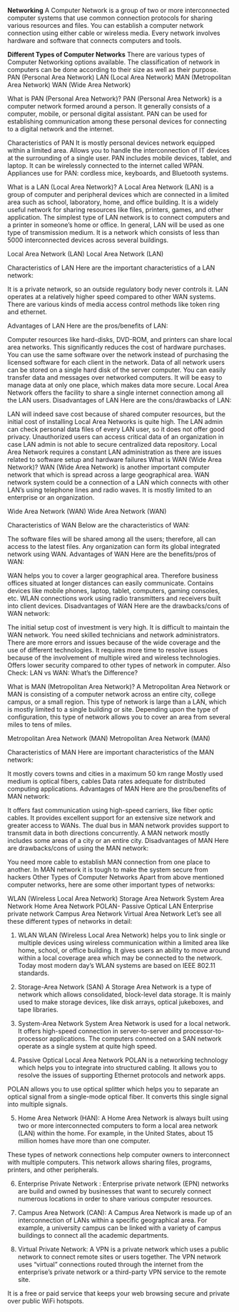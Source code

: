 **Networking**
A Computer Network is a group of two or more interconnected computer systems that use common connection protocols for sharing various resources and files. You can establish a computer network connection using either cable or wireless media. Every network involves hardware and software that connects computers and tools.

**Different Types of Computer Networks**
There are various types of Computer Networking options available. The classification of network in computers can be done according to their size as well as their purpose.
PAN (Personal Area Network)
LAN (Local Area Network)
MAN (Metropolitan Area Network)
WAN (Wide Area Network)

What is PAN (Personal Area Network)?
PAN (Personal Area Network) is a computer network formed around a person. It generally consists of a computer, mobile, or personal digital assistant. PAN can be used for establishing communication among these personal devices for connecting to a digital network and the internet.

Characteristics of PAN
It is mostly personal devices network equipped within a limited area.
Allows you to handle the interconnection of IT devices at the surrounding of a single user.
PAN includes mobile devices, tablet, and laptop.
It can be wirelessly connected to the internet called WPAN.
Appliances use for PAN: cordless mice, keyboards, and Bluetooth systems.


What is a LAN (Local Area Network)?
A Local Area Network (LAN) is a group of computer and peripheral devices which are connected in a limited area such as school, laboratory, home, and office building. It is a widely useful network for sharing resources like files, printers, games, and other application. The simplest type of LAN network is to connect computers and a printer in someone’s home or office. In general, LAN will be used as one type of transmission medium. It is a network which consists of less than 5000 interconnected devices across several buildings.

Local Area Network (LAN)
Local Area Network (LAN)

Characteristics of LAN
Here are the important characteristics of a LAN network:

It is a private network, so an outside regulatory body never controls it.
LAN operates at a relatively higher speed compared to other WAN systems.
There are various kinds of media access control methods like token ring and ethernet.

Advantages of LAN
Here are the pros/benefits of LAN:

Computer resources like hard-disks, DVD-ROM, and printers can share local area networks. This significantly reduces the cost of hardware purchases.
You can use the same software over the network instead of purchasing the licensed software for each client in the network.
Data of all network users can be stored on a single hard disk of the server computer.
You can easily transfer data and messages over networked computers.
It will be easy to manage data at only one place, which makes data more secure.
Local Area Network offers the facility to share a single internet connection among all the LAN users.
Disadvantages of LAN
Here are the cons/drawbacks of LAN:

LAN will indeed save cost because of shared computer resources, but the initial cost of installing Local Area Networks is quite high.
The LAN admin can check personal data files of every LAN user, so it does not offer good privacy.
Unauthorized users can access critical data of an organization in case LAN admin is not able to secure centralized data repository.
Local Area Network requires a constant LAN administration as there are issues related to software setup and hardware failures
What is WAN (Wide Area Network)?
WAN (Wide Area Network) is another important computer network that which is spread across a large geographical area. WAN network system could be a connection of a LAN which connects with other LAN’s using telephone lines and radio waves. It is mostly limited to an enterprise or an organization.

Wide Area Network (WAN)
Wide Area Network (WAN)

Characteristics of WAN
Below are the characteristics of WAN:

The software files will be shared among all the users; therefore, all can access to the latest files.
Any organization can form its global integrated network using WAN.
Advantages of WAN
Here are the benefits/pros of WAN:

WAN helps you to cover a larger geographical area. Therefore business offices situated at longer distances can easily communicate.
Contains devices like mobile phones, laptop, tablet, computers, gaming consoles, etc.
WLAN connections work using radio transmitters and receivers built into client devices.
Disadvantages of WAN
Here are the drawbacks/cons of WAN network:

The initial setup cost of investment is very high.
It is difficult to maintain the WAN network. You need skilled technicians and network administrators.
There are more errors and issues because of the wide coverage and the use of different technologies.
It requires more time to resolve issues because of the involvement of multiple wired and wireless technologies.
Offers lower security compared to other types of network in computer.
Also Check: LAN vs WAN: What’s the Difference?

What is MAN (Metropolitan Area Network)?
A Metropolitan Area Network or MAN is consisting of a computer network across an entire city, college campus, or a small region. This type of network is large than a LAN, which is mostly limited to a single building or site. Depending upon the type of configuration, this type of network allows you to cover an area from several miles to tens of miles.

Metropolitan Area Network (MAN)
Metropolitan Area Network (MAN)

Characteristics of MAN
Here are important characteristics of the MAN network:

It mostly covers towns and cities in a maximum 50 km range
Mostly used medium is optical fibers, cables
Data rates adequate for distributed computing applications.
Advantages of MAN
Here are the pros/benefits of MAN network:

It offers fast communication using high-speed carriers, like fiber optic cables.
It provides excellent support for an extensive size network and greater access to WANs.
The dual bus in MAN network provides support to transmit data in both directions concurrently.
A MAN network mostly includes some areas of a city or an entire city.
Disadvantages of MAN
Here are drawbacks/cons of using the MAN network:

You need more cable to establish MAN connection from one place to another.
In MAN network it is tough to make the system secure from hackers
Other Types of Computer Networks
Apart from above mentioned computer networks, here are some other important types of networks:

WLAN (Wireless Local Area Network)
Storage Area Network
System Area Network
Home Area Network
POLAN- Passive Optical LAN
Enterprise private network
Campus Area Network
Virtual Area Network
Let’s see all these different types of networks in detail:

1) WLAN
WLAN (Wireless Local Area Network) helps you to link single or multiple devices using wireless communication within a limited area like home, school, or office building. It gives users an ability to move around within a local coverage area which may be connected to the network. Today most modern day’s WLAN systems are based on IEEE 802.11 standards.

2) Storage-Area Network (SAN)
A Storage Area Network is a type of network which allows consolidated, block-level data storage. It is mainly used to make storage devices, like disk arrays, optical jukeboxes, and tape libraries.

3) System-Area Network
System Area Network is used for a local network. It offers high-speed connection in server-to-server and processor-to-processor applications. The computers connected on a SAN network operate as a single system at quite high speed.

4) Passive Optical Local Area Network
POLAN is a networking technology which helps you to integrate into structured cabling. It allows you to resolve the issues of supporting Ethernet protocols and network apps.

POLAN allows you to use optical splitter which helps you to separate an optical signal from a single-mode optical fiber. It converts this single signal into multiple signals.

5) Home Area Network (HAN):
A Home Area Network is always built using two or more interconnected computers to form a local area network (LAN) within the home. For example, in the United States, about 15 million homes have more than one computer.

These types of network connections help computer owners to interconnect with multiple computers. This network allows sharing files, programs, printers, and other peripherals.

6) Enterprise Private Network :
Enterprise private network (EPN) networks are build and owned by businesses that want to securely connect numerous locations in order to share various computer resources.

7) Campus Area Network (CAN):
A Campus Area Network is made up of an interconnection of LANs within a specific geographical area. For example, a university campus can be linked with a variety of campus buildings to connect all the academic departments.

8) Virtual Private Network:
A VPN is a private network which uses a public network to connect remote sites or users together. The VPN network uses “virtual” connections routed through the internet from the enterprise’s private network or a third-party VPN service to the remote site.

It is a free or paid service that keeps your web browsing secure and private over public WiFi hotspots.